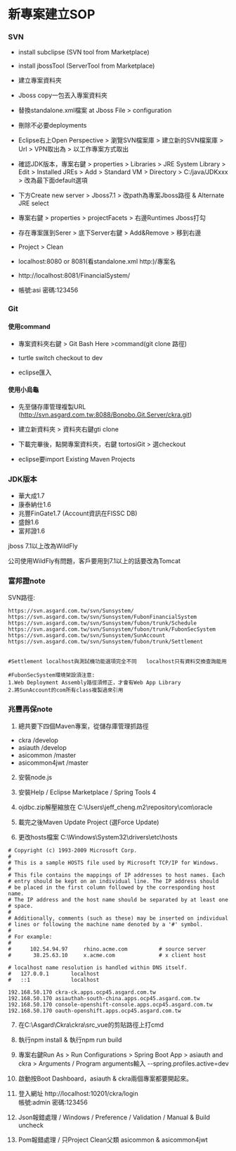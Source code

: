# 新專案建立SOP

### SVN
* install subclipse (SVN tool from Marketplace)

* install jbossTool (ServerTool from Marketplace)

* 建立專案資料夾

* Jboss copy一包丟入專案資料夾

* 替換standalone.xml檔案 at Jboss File > configuration

* 刪除不必要deployments

* Eclipse右上Open Perspective > 瀏覽SVN檔案庫 > 建立新的SVN檔案庫 > Url > VPN取出為 > 以工作專案方式取出

* 確認JDK版本，專案右鍵 > properties > Libraries > JRE System Library > Edit > Installed JREs > Add > Standard VM > Directory > C:/java/JDKxxx > 改為最下面default選項

* 下方Create new server > Jboss7.1 > 改path為專案Jboss路徑 & Alternate JRE select

* 專案右鍵 > properties > projectFacets > 右邊Runtimes Jboss打勾

* 存在專案匯到Serer > 底下Server右鍵 > Add&Remove > 移到右邊

* Project > Clean

* localhost:8080 or 8081(看standalone.xml http:)/專案名

* http://localhost:8081/FinancialSystem/

* 帳號:asi 密碼:123456

### Git
#### 使用command
* 專案資料夾右鍵 > Git Bash Here >command(git clone 路徑)

* turtle switch checkout to dev

* eclipse匯入

#### 使用小烏龜
* 先至儲存庫管理複製URL (http://svn.asgard.com.tw:8088/Bonobo.Git.Server/ckra.git)

* 建立新資料夾 > 資料夾右鍵gti clone

* 下載完畢後，點開專案資料夾，右鍵 tortosiGit > 選checkout

* eclipse要import Existing Maven Projects


### JDK版本
* 華大成1.7 
* 康泰納仕1.6
* 兆豐FinGate1.7 (Account資訊在FISSC DB)
* 盛餘1.6
* 富邦證1.6



jboss 7.1以上改為WildFly

公司使用WildFly有問題，客戶要用到7.1以上的話要改為Tomcat



### 富邦證note
SVN路徑:
```
https://svn.asgard.com.tw/svn/Sunsystem/
https://svn.asgard.com.tw/svn/Sunsystem/FubonFinancialSystem
https://svn.asgard.com.tw/svn/Sunsystem/fubon/trunk/Schedule
https://svn.asgard.com.tw/svn/Sunsystem/fubon/trunk/FubonSecSystem
https://svn.asgard.com.tw/svn/Sunsystem/SunAccount
https://svn.asgard.com.tw/svn/Sunsystem/fubon/trunk/Settlement


#Settlement localhost與測試機功能選項完全不同   localhost只有資料交換查詢能用

#FubonSecSystem環境架設須注意:
1.Web Deployment Assembly路徑須修正，才會有Web App Library
2.將SunAccount的com所有class複製過來引用
```

### 兆豐再保note
1. 總共要下四個Maven專案，從儲存庫管理抓路徑
* ckra /develop
* asiauth /develop
* asicommon /master
* asicommon4jwt /master

2. 安裝node.js

3. 安裝Help / Eclipse Marketplace / Spring Tools 4

4. ojdbc.zip解壓縮放在 C:\Users\jeff_cheng\.m2\repository\com\oracle

5. 載完之後Maven Update Project  (選Force Update)

6. 更改hosts檔案  C:\Windows\System32\drivers\etc\hosts
```
# Copyright (c) 1993-2009 Microsoft Corp.
#
# This is a sample HOSTS file used by Microsoft TCP/IP for Windows.
#
# This file contains the mappings of IP addresses to host names. Each
# entry should be kept on an individual line. The IP address should
# be placed in the first column followed by the corresponding host name.
# The IP address and the host name should be separated by at least one
# space.
#
# Additionally, comments (such as these) may be inserted on individual
# lines or following the machine name denoted by a '#' symbol.
#
# For example:
#
#      102.54.94.97     rhino.acme.com          # source server
#       38.25.63.10     x.acme.com              # x client host

# localhost name resolution is handled within DNS itself.
#	127.0.0.1       localhost
#	::1             localhost

192.168.50.170 ckra-ck.apps.ocp45.asgard.com.tw
192.168.50.170 asiauthah-south-china.apps.ocp45.asgard.com.tw
192.168.50.170 console-openshift-console.apps.ocp45.asgard.com.tw
192.168.50.170 oauth-openshift.apps.ocp45.asgard.com.tw
```

7. 在C:\Asgard\Ckra\ckra\src_vue的剪貼路徑上打cmd

8. 執行npm install & 執行npm run build

9. 專案右鍵Run As > Run Configurations > Spring Boot App > asiauth and ckra > Arguments / Program arguments輸入 --spring.profiles.active=dev

10. 啟動按Boot Dashboard，asiauth & ckra兩個專案都要開起來。

11. 登入網址 http://localhost:10201/ckra/login  
帳號:admin 密碼:123456

12. Json報錯處理 / Windows / Preference / Validation / Manual & Build uncheck

13. Pom報錯處理 / 只Project Clean父類 asicommon & asicommon4jwt